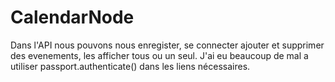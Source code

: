 # CalendarNode

Dans l'API nous pouvons nous enregister, se connecter ajouter et supprimer des evenements, les afficher tous ou un seul.
J'ai eu beaucoup de mal a utiliser passport.authenticate() dans les liens nécessaires.
